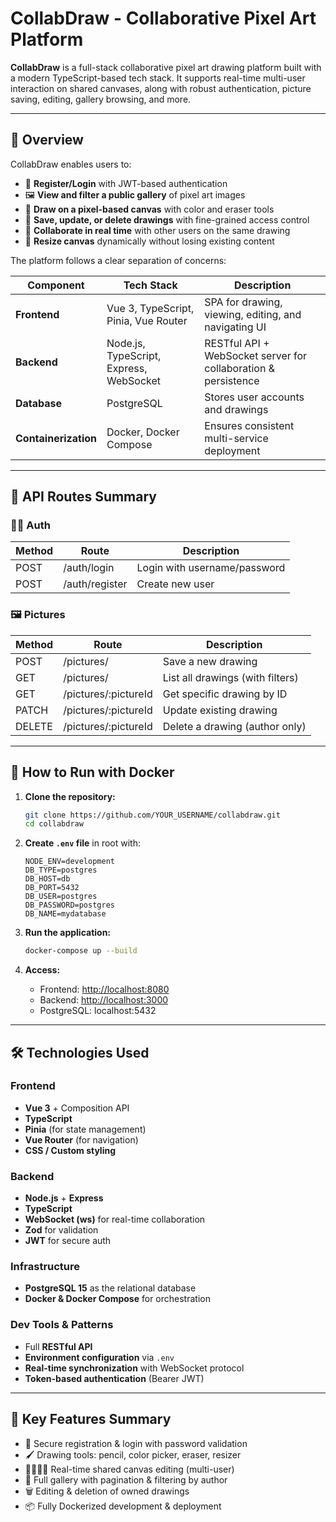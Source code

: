 # CollabDraw - Collaborative Pixel Art Platform

**CollabDraw** is a full-stack collaborative pixel art drawing platform built with a modern TypeScript-based tech stack. It supports real-time multi-user interaction on shared canvases, along with robust authentication, picture saving, editing, gallery browsing, and more.

---

## 🚀 Overview

CollabDraw enables users to:

* 🔐 **Register/Login** with JWT-based authentication
* 🖼️ **View and filter a public gallery** of pixel art images
* 📝 **Draw on a pixel-based canvas** with color and eraser tools
* 💾 **Save, update, or delete drawings** with fine-grained access control
* 👥 **Collaborate in real time** with other users on the same drawing
* 📐 **Resize canvas** dynamically without losing existing content

The platform follows a clear separation of concerns:

| Component            | Tech Stack                              | Description                                                    |
| -------------------- | --------------------------------------- | -------------------------------------------------------------- |
| **Frontend**         | Vue 3, TypeScript, Pinia, Vue Router    | SPA for drawing, viewing, editing, and navigating UI           |
| **Backend**          | Node.js, TypeScript, Express, WebSocket | RESTful API + WebSocket server for collaboration & persistence |
| **Database**         | PostgreSQL                              | Stores user accounts and drawings                              |
| **Containerization** | Docker, Docker Compose                  | Ensures consistent multi-service deployment                    |

---

## 🔌 API Routes Summary

### 🧑‍💼 Auth

| Method | Route          | Description                  |
| ------ | -------------- | ---------------------------- |
| POST   | /auth/login    | Login with username/password |
| POST   | /auth/register | Create new user              |

### 🖼️ Pictures

| Method | Route                 | Description                      |
| ------ | --------------------- | -------------------------------- |
| POST   | /pictures/            | Save a new drawing               |
| GET    | /pictures/            | List all drawings (with filters) |
| GET    | /pictures/\:pictureId | Get specific drawing by ID       |
| PATCH  | /pictures/\:pictureId | Update existing drawing          |
| DELETE | /pictures/\:pictureId | Delete a drawing (author only)   |

---

## 🐳 How to Run with Docker

1. **Clone the repository:**

   ```bash
   git clone https://github.com/YOUR_USERNAME/collabdraw.git
   cd collabdraw
   ```

2. **Create `.env` file** in root with:

   ```env
   NODE_ENV=development
   DB_TYPE=postgres
   DB_HOST=db
   DB_PORT=5432
   DB_USER=postgres
   DB_PASSWORD=postgres
   DB_NAME=mydatabase
   ```

3. **Run the application:**

   ```bash
   docker-compose up --build
   ```

4. **Access:**

   * Frontend: [http://localhost:8080](http://localhost:8080)
   * Backend: [http://localhost:3000](http://localhost:3000)
   * PostgreSQL: localhost:5432

---

## 🛠️ Technologies Used

### Frontend

* **Vue 3** + Composition API
* **TypeScript**
* **Pinia** (for state management)
* **Vue Router** (for navigation)
* **CSS / Custom styling**

### Backend

* **Node.js** + **Express**
* **TypeScript**
* **WebSocket (ws)** for real-time collaboration
* **Zod** for validation
* **JWT** for secure auth

### Infrastructure

* **PostgreSQL 15** as the relational database
* **Docker & Docker Compose** for orchestration

### Dev Tools & Patterns

* Full **RESTful API**
* **Environment configuration** via `.env`
* **Real-time synchronization** with WebSocket protocol
* **Token-based authentication** (Bearer JWT)

---

## 📌 Key Features Summary

* 🔐 Secure registration & login with password validation
* 🖌️ Drawing tools: pencil, color picker, eraser, resizer
* 👨‍👩‍👧‍👦 Real-time shared canvas editing (multi-user)
* 📸 Full gallery with pagination & filtering by author
* 🗑️ Editing & deletion of owned drawings
* 📦 Fully Dockerized development & deployment
